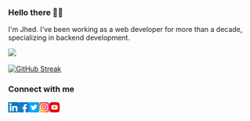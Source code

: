 ### Hello there 👋🤖
I'm Jhed. I've been working as a web developer for more than a decade, specializing in backend development.

![](https://komarev.com/ghpvc/?username=jhedmendoza&style=for-the-badge)

[![GitHub Streak](https://streak-stats.demolab.com?user=jhedmendoza&theme=calm)](https://git.io/streak-stats)

### Connect with me

<a href="https://www.linkedin.com/in/jhedmendoza/" target="_blank"><img align="left" src="https://raw.githubusercontent.com/jhedmendoza/jhedmendoza/main/img/linkedin.svg" alt="Jhed Mendoza | LinkedIn" width="21px"/></a>

<a href="https://www.facebook.com/jhed.adrine" target="_blank"><img align="left" src="https://raw.githubusercontent.com/jhedmendoza/jhedmendoza/main/img/facebook.png" alt="Jhed Mendoza | Facebook" width="21px"/></a>

<a href="https://twitter.com/_jhedm" target="_blank"><img align="left" src="https://raw.githubusercontent.com/jhedmendoza/jhedmendoza/main/img/twitter.png" alt="Jhed Mendoza | Twitter" width="21px"/></a>

<a href="https://www.instagram.com/jhedmendoza/" target="_blank"><img align="left" src="https://raw.githubusercontent.com/jhedmendoza/jhedmendoza/main/img/instagram.svg" alt="Jhed Mendoza | Instagram" width="21px"/></a>

<a href="https://www.youtube.com/jhedmendoza" target="_blank"><img align="left" src="https://raw.githubusercontent.com/jhedmendoza/jhedmendoza/main/img/youtube.png" alt="Jhed Mendoza | Youtube" width="21px"/></a>



<!--
**jhedmendoza/jhedmendoza** is a ✨ _special_ ✨ repository because its `README.md` (this file) appears on your GitHub profile.

Here are some ideas to get you started:

- 🔭 I’m currently working on ...
- 🌱 I’m currently learning ...
- 👯 I’m looking to collaborate on ...
- 🤔 I’m looking for help with ...
- 💬 Ask me about ...
- 📫 How to reach me: ...
- 😄 Pronouns: ...
- ⚡ Fun fact: ...
-->
